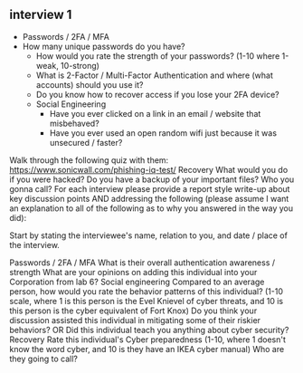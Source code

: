 ## interview 1
* Passwords / 2FA / MFA
* How many unique passwords do you have?
     - How would you rate the strength of your passwords? (1-10 where 1-weak, 10-strong)
     - What is 2-Factor / Multi-Factor Authentication and where (what accounts) should you use it?
     - Do you know how to recover access if you lose your 2FA device?
  - Social Engineering
    - Have you ever clicked on a link in an email / website that misbehaved?
    - Have you ever used an open random wifi just because it was unsecured / faster?













Walk through the following quiz with them: https://www.sonicwall.com/phishing-iq-test/
Recovery
What would you do if you were hacked?
Do you have a backup of your important files?
Who you gonna call?
For each interview please provide a report style write-up about key discussion points AND addressing the following (please assume I want an explanation to all of the following as to why you answered in the way you did):

Start by stating the interviewee's name, relation to you, and date / place of the interview.

Passwords / 2FA / MFA
What is their overall authentication awareness / strength
What are your opinions on adding this individual into your Corporation from lab 6?
Social engineering
Compared to an average person, how would you rate the behavior patterns of this individual? (1-10 scale, where 1 is this person is the Evel Knievel of cyber threats, and 10 is this person is the cyber equivalent of Fort Knox)
Do you think your discussion assisted this individual in mitigating some of their riskier behaviors? OR Did this individual teach you anything about cyber security?
Recovery
Rate this individual's Cyber preparedness (1-10, where 1 doesn't know the word cyber, and 10 is they have an IKEA cyber manual)
Who are they going to call?
